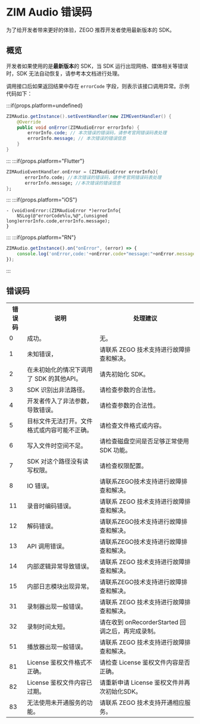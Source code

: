 # ZIM Audio 错误码



为了给开发者带来更好的体验，ZEGO 推荐开发者使用最新版本的 SDK。

## 概览

开发者如果使用的是**最新版本**的 SDK，当 SDK 运行出现网络、媒体相关等错误时，SDK 无法自动恢复，请参考本文档进行处理。

调用接口后如果返回结果中存在 `errorCode` 字段，则表示该接口调用异常。示例代码如下：

:::if{props.platform=undefined}
```java
ZIMAudio.getInstance().setEventHandler(new ZIMEventHandler() {
    @Override
    public void onError(ZIMAudioError errorInfo) {
        errorInfo.code; // 本次错误的错误码，请参考官网错误码表处理
        errorInfo.message; // 本次错误的错误信息
    }
}
```
:::
:::if{props.platform="Flutter"}
```dart
ZIMAudioEventHandler.onError = (ZIMAudioError errorInfo){
       errorInfo.code; //本次错误的错误码，请参考官网错误码表处理
       errorInfo.message; //本次错误的错误信息
};
```
:::
:::if{props.platform="iOS"}
```objc
- (void)onError:(ZIMAudioError *)errorInfo{
    NSLog(@"errorCode%lu,%@",(unsigned long)errorInfo.code,errorInfo.message);
}
```
:::
:::if{props.platform="RN"}
```typescript
ZIMAudio.getInstance().on("onError", (error) => {
    console.log('onError,code:'+onError.code+"message:"+onError.message);
});
```
:::

## 错误码

<table>
<tbody><tr>
<th>错误码</th>
<th>说明</th>
<th>处理建议</th>
</tr>
<tr>
<td>0</td>
<td>成功。</td>
<td>无。</td>
</tr>
<tr>
<td>1</td>
<td>未知错误，</td>
<td>请联系 ZEGO 技术支持进行故障排查和解决。</td>
</tr>
<tr>
<td>2</td>
<td>在未初始化的情况下调用了 SDK 的其他API。</td>
<td>请先初始化 SDK。</td>
</tr>
<tr>
<td>3</td>
<td>SDK 识别出非法路径。</td>
<td>请检查参数的合法性。</td>
</tr>
<tr>
<td>4</td>
<td>开发者传入了非法参数，导致错误。</td>
<td>请检查参数的合法性。</td>
</tr>
<tr>
<td>5</td>
<td>目标文件无法打开。文件格式或内容可能不正确。</td>
<td>请检查文件格式或内容。</td>
</tr>
<tr>
<td>6</td>
<td>写入文件时空间不足。</td>
<td>请检查磁盘空间是否足够正常使用 SDK 功能。</td>
</tr>
<tr>
<td>7</td>
<td>SDK 对这个路径没有读写权限。</td>
<td>请检查权限配置。</td>
</tr>
<tr>
<td>8</td>
<td>IO 错误。</td>
<td>请联系ZEGO技术支持进行故障排查和解决。</td>
</tr>
<tr>
<td>11</td>
<td>录音时编码错误。</td>
<td>请联系 ZEGO 技术支持进行故障排查和解决。</td>
</tr>
<tr>
<td>12</td>
<td>解码错误。</td>
<td>请联系ZEGO技术支持进行故障排查和解决。</td>
</tr>
<tr>
<td>13</td>
<td>API 调用错误。</td>
<td>请联系ZEGO技术支持进行故障排查和解决。</td>
</tr>
<tr>
<td>14</td>
<td>内部逻辑异常导致错误。</td>
<td>请联系 ZEGO 技术支持进行故障排查和解决。</td>
</tr>
<tr>
<td>15</td>
<td>内部日志模块出现异常。</td>
<td>请联系ZEGO技术支持进行故障排查和解决。</td>
</tr>
<tr>
<td>31</td>
<td>录制器出现一般错误。</td>
<td>请联系 ZEGO 技术支持进行故障排查和解决。</td>
</tr>
<tr>
<td>32</td>
<td>录制时间太短。</td>
<td>请在收到 onRecorderStarted 回调之后，再完成录制。</td>
</tr>
<tr>
<td>51</td>
<td>播放器出现一般错误。</td>
<td>请联系 ZEGO 技术支持进行故障排查和解决。</td>
</tr>
<tr>
<td>81</td>
<td>License 鉴权文件格式不正确。</td>
<td>请检查 License 鉴权文件内容是否正确。</td>
</tr>
<tr>
<td>82</td>
<td>License 鉴权文件内容已过期。</td>
<td>请重新申请 License 鉴权文件并再次初始化SDK。</td>
</tr>
<tr>
<td>83</td>
<td>无法使用未开通服务的功能。</td>
<td>请联系 ZEGO 技术支持开通相应服务。</td>
</tr>
</tbody></table>
<Content platform="iOS"/>